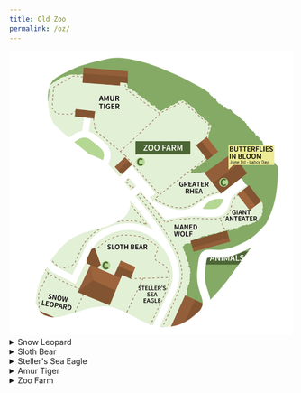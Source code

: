 ```yaml
---
title: Old Zoo
permalink: /oz/
---
```


<img src="pics/map/oz_map.png" class="inline"/>

<details><summary>Snow Leopard</summary>
  <br>
Zoo Boise has one snow leopard:
  <br>
- Sabu
  <br>
  <br>
<img src="pics/sabu.jpg" class="inline"/>
</details>

<details><summary>Sloth Bear</summary>
  <br>
Zoo Boise has one sloth bear:
  <br>
- Paji is a female sloth bear. She is often moody, and only does things if she wants to. The Sloth Bear Encounter is an opportunity to feed her mealworms through a tube, but she frequently chooses not to participate, or takes a lot of coaxing to do so.
  <br>
  <br>
<img src="pics/paji.jpg" class="inline"/>
</details>

<details><summary>Steller's Sea Eagle</summary>
  <br>
Zoo Boise has one sea eagle:
  <br>
- Vlad is a male sea eagle. He can occasionally be heard screeching, which is audible throughout the surrounding areas.
  <br>
  <br>
<img src="pics/vlad.jpg" class="inline"/>
</details>

<details><summary>Amur Tiger</summary>
  <br>
Zoo Boise has one tiger:
  <br>
- Akasha is an older female tiger. She moved to the zoo because her genetics were well represent in AZA zoos, which didn't allow her to participate in an SSP (Species Surival Plan). She lives here because our zoo can't support cubs, and that opens up a space for cub-bearing females at other institutions.
  <br>
  <br>
  Akasha's chuffing:
  <br>
  <audio controls>
  <source src="sounds/akasha.ogg" type="audio/ogg">
  <source src="sounds/akasha.mp3" type="audio/mpeg">
Your browser does not support the audio element.
</audio>
<img src="pics/akasha.jpg" class="inline"/>
</details>

<details><summary>Zoo Farm</summary>
  <br>
Zoo Boise has many goats:
  <br>
- Kermit is a mixed breed goat, with a large portion of the Boer breed. He is mostly white, except for light brown sides of his face.
  <br>
- Mouse is a mixed breed goat, with a large portion of the Boer breed. He is mostly white except for his dark brown sides of his face and a large brown spot on his chest.
  <br>
- Maverick is a mixed breed goat, with a large portion of the Boer breed. He is mostly white, except for his light brown sides of his face and two large brown spots 
 on the back of his neck.
  <br>
- Goose is a mixed breed goat, with a large portion of the Boer breed. He is mostly white, except for two small brown spots on the left of his neck and some pale tan coloring on his face.
  <br>
- Ross is an Oberhasli-Brienz goat. He is mostly dark brown, except for his white legs.
  <br>
<img src="pics/goats.png" class="inline"/>
</details>
